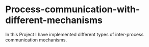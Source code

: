 # Process-communication-with-different-mechanisms
In this Project I have implemented different types of inter-process communication mechanisms. 
